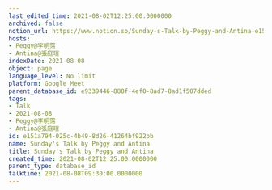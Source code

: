 ```yaml
---
last_edited_time: 2021-08-02T12:25:00.0000000
archived: false
notion_url: https://www.notion.so/Sunday-s-Talk-by-Peggy-and-Antina-e151a794025c4b498d2641264bf922bb
hosts:
- Peggy@李明霈
- Antina@張庭瑄
indexDate: 2021-08-08
object: page
language_level: No limit
platform: Google Meet
parent_database_id: e9339446-880f-4ef0-8ad7-8ad1f507dded
tags:
- Talk
- 2021-08-08
- Peggy@李明霈
- Antina@張庭瑄
id: e151a794-025c-4b49-8d26-41264bf922bb
name: Sunday's Talk by Peggy and Antina
title: Sunday's Talk by Peggy and Antina
created_time: 2021-08-02T12:25:00.0000000
parent_type: database_id
talktime: 2021-08-08T09:30:00.0000000
---
```







